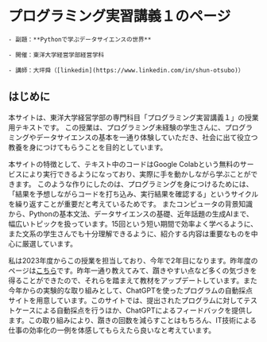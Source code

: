 # プログラミング実習講義１のページ

```{epigraph}
- 副題：**Pythonで学ぶデータサイエンスの世界**

- 開催：東洋大学経営学部経営学科

- 講師：大坪舜（[linkedin](https://www.linkedin.com/in/shun-otsubo)）
```

## はじめに

本サイトは、東洋大学経営学部の専門科目「プログラミング実習講義１」の授業用テキストです。 この授業は、プログラミング未経験の学生さんに、プログラミングやデータサイエンスの基本を一通り体験していただき、社会に出て役立つ教養を身につけてもらうことを目的としています。

本サイトの特徴として、テキスト中のコードはGoogle Colabという無料のサービスにより実行できるようになっており、実際に手を動かしながら学ぶことができます。 このような作りにしたのは、プログラミングを身につけるためには、「結果を予想しながらコードを打ち込み、実行結果を確認する」というサイクルを繰り返すことが重要だと考えているためです。 またコンピュータの背景知識から、Pythonの基本文法、データサイエンスの基礎、近年話題の生成AIまで、幅広いトピックを扱っています。15回という短い期間で効率よく学べるように、また文系の学生さんでも十分理解できるように、紹介する内容は重要なものを中心に厳選しています。

私は2023年度からこの授業を担当しており、今年で2年目になります。昨年度のページは[こちら](https://tsuboshun.github.io/begin-python/2023/intro.html)です。昨年一通り教えてみて、躓きやすい点など多くの気づきを得ることができたので、それらを踏まえて教材をアップデートしています。また今年からの実験的な取り組みとして、ChatGPTを使ったプログラムの自動採点サイトを用意しています。このサイトでは、提出されたプログラムに対してテストケースによる自動採点を行うほか、ChatGPTによるフィードバックを提供します。この取り組みにより、躓きの回数を減らすことはもちろん、IT技術による仕事の効率化の一例を体感してもらえたら良いなと考えています。
